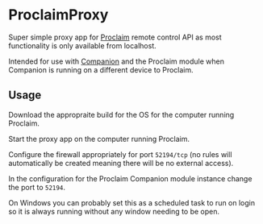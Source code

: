 # ProclaimProxy

Super simple proxy app for [Proclaim](https://faithlife.com/products/proclaim) remote control API as most functionality is only available from localhost.

Intended for use with [Companion](https://github.com/bitfocus/companion) and the Proclaim module when Companion is running on a different device to Proclaim.

## Usage

Download the appropraite build for the OS for the computer running Proclaim.

Start the proxy app on the computer running Proclaim.

Configure the firewall appropriately for port `52194/tcp` (no rules will automatically be created meaning there will be no external access).

In the configuration for the Proclaim Companion module instance change the port to `52194`.

On Windows you can probably set this as a scheduled task to run on login so it is always running without any window needing to be open.